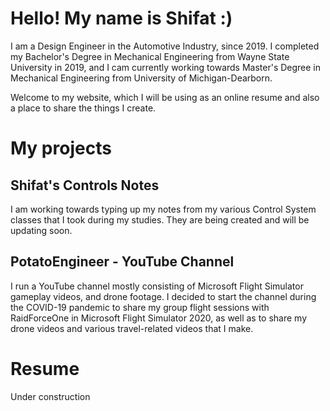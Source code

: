 # Hello! My name is Shifat :)

I am a Design Engineer in the Automotive Industry, since 2019. I completed my Bachelor's Degree in Mechanical Engineering from Wayne State University in 2019, and I cam currently working towards Master's Degree in Mechanical Engineering from University of Michigan-Dearborn. 

Welcome to my website, which I will be using as an online resume and also a place to share the things I create. 

# My projects

## Shifat's Controls Notes
I am working towards typing up my notes from my various Control System classes that I took during my studies. They are being created and will be updating soon.

## PotatoEngineer - YouTube Channel
I run a YouTube channel mostly consisting of Microsoft Flight Simulator gameplay videos, and drone footage. I decided to start the channel during the COVID-19 pandemic to share my group flight sessions with RaidForceOne in Microsoft Flight Simulator 2020, as well as to share my drone videos and various travel-related videos that I make. 

# Resume
Under construction
